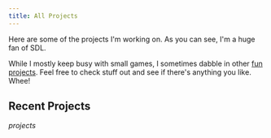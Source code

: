 ```yaml
---
title: All Projects
---
```


Here are some of the projects I'm working on. As you can see, I'm a huge fan of SDL. 

While I mostly keep busy with small games, I sometimes dabble in other [fun](/tidbits/beep.c.txt) [projects](/tidbits/evt.html).
Feel free to check stuff out and see if there's anything you like. Whee!

## Recent Projects ##
$projects$

